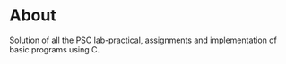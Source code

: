 # About <br>
Solution of all the PSC lab-practical, assignments and implementation of basic programs using C.

